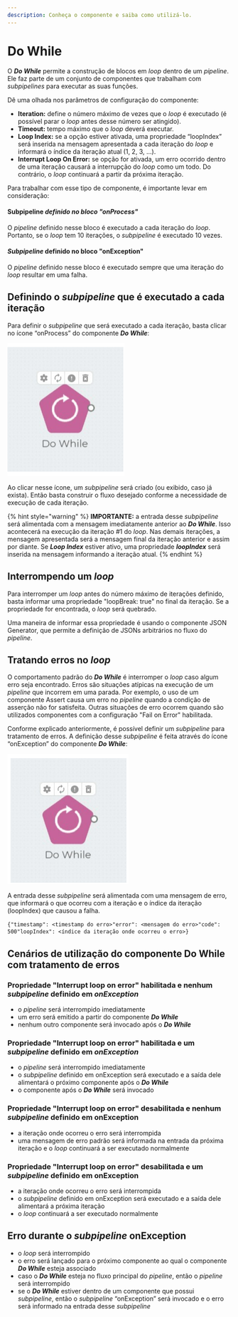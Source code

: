 ```yaml
---
description: Conheça o componente e saiba como utilizá-lo.
---
```


# Do While

O _**Do While**_ permite a construção de blocos em _loop_ dentro de um _pipeline_. Ele faz parte de um conjunto de componentes que trabalham com _subpipelines_ para executar as suas funções.

Dê uma olhada nos parâmetros de configuração do componente:

* **Iteration:** define o número máximo de vezes que o _loop_ é executado (é possível parar o _loop_ antes desse número ser atingido).
* **Timeout:** tempo máximo que o _loop_ deverá executar.
* **Loop Index:** se a opção estiver ativada, uma propriedade “loopIndex” será inserida na mensagem apresentada a cada iteração do _loop_ e informará o índice da iteração atual (1, 2, 3, …).
* **Interrupt Loop On Error:** se opção for ativada, um erro ocorrido dentro de uma iteração causará a interrupção do _loop_ como um todo. Do contrário, o _loop_ continuará a partir da próxima iteração.

Para trabalhar com esse tipo de componente, é importante levar em consideração:

#### Subpipeline _definido no bloco "onProcess"_ <a href="#subpipeline-definido-no-bloco-onprocess" id="subpipeline-definido-no-bloco-onprocess"></a>

O _pipeline_ definido nesse bloco é executado a cada iteração do _loop_. Portanto, se o _loop_ tem 10 iterações, o _subpipeline_ é executado 10 vezes.

#### _Subpipeline_ definido no bloco "onException" <a href="#subpipeline-definido-no-bloco-onexception" id="subpipeline-definido-no-bloco-onexception"></a>

O _pipeline_ definido nesse bloco é executado sempre que uma iteração do _loop_ resultar em uma falha.

## Definindo o _subpipeline_ que é executado a cada iteração <a href="#definindo-o-subpipeline-que--executado-a-cada-iterao" id="definindo-o-subpipeline-que--executado-a-cada-iterao"></a>

Para definir o _subpipeline_ que será executado a cada iteração, basta clicar no ícone “onProcess” do componente _**Do While**_:

![](<../../.gitbook/assets/do while.png>)

Ao clicar nesse ícone, um _subpipeline_ será criado (ou exibido, caso já exista). Então basta construir o fluxo desejado conforme a necessidade de execução de cada iteração.

{% hint style="warning" %}
**IMPORTANTE:** a entrada desse _subpipeline_ será alimentada com a mensagem imediatamente anterior ao _**Do While**_. Isso acontecerá na execução da iteração #1 do _loop_. Nas demais iterações, a mensagem apresentada será a mensagem final da iteração anterior e assim por diante. Se _**Loop Index**_ estiver ativo, uma propriedade _**loopIndex**_ será inserida na mensagem informando a iteração atual.
{% endhint %}

## Interrompendo um _loop_ <a href="#interrompendo-um-loop" id="interrompendo-um-loop"></a>

Para interromper um _loop_ antes do número máximo de iterações definido, basta informar uma propriedade "loopBreak: true" no final da iteração. Se a propriedade for encontrada, o _loop_ será quebrado.

Uma maneira de informar essa propriedade é usando o componente JSON Generator, que permite a definição de JSONs arbitrários no fluxo do _pipeline_.

## Tratando erros no _loop_ <a href="#tratando-erros-no-loop" id="tratando-erros-no-loop"></a>

O comportamento padrão do _**Do While**_ é interromper o _loop_ caso algum erro seja encontrado. Erros são situações atípicas na execução de um _pipeline_ que incorrem em uma parada. Por exemplo, o uso de um componente Assert causa um erro no _pipeline_ quando a condição de asserção não for satisfeita. Outras situações de erro ocorrem quando são utilizados componentes com a configuração "Fail on Error" habilitada.

Conforme explicado anteriormente, é possível definir um _subpipeline_ para tratamento de erros. A definição desse _subpipeline_ é feita através do ícone “onException” do componente _**Do While**_:

![](<../../.gitbook/assets/do while1.png>)

A entrada desse _subpipeline_ será alimentada com uma mensagem de erro, que informará o que ocorreu com a iteração e o índice da iteração (loopIndex) que causou a falha.

```
{"timestamp": <timestamp do erro>"error": <mensagem do erro>"code": 500"loopIndex": <índice da iteração onde ocorreu o erro>}
```

## Cenários de utilização do componente Do While com tratamento de erros <a href="#cenrios-de-utilizao-do-componente-do-while-com-tratamento-de-erros" id="cenrios-de-utilizao-do-componente-do-while-com-tratamento-de-erros"></a>

### Propriedade "Interrupt loop on error" habilitada e nenhum _subpipeline_ definido em _onException_ <a href="#propriedade-interrupt-loop-on-error-habilitada-e-nenhum-subpipeline-definido-em-onexception" id="propriedade-interrupt-loop-on-error-habilitada-e-nenhum-subpipeline-definido-em-onexception"></a>

* o _pipeline_ será interrompido imediatamente
* um erro será emitido a partir do componente _**Do While**_
* nenhum outro componente será invocado após o _**Do While**_

### Propriedade "Interrupt loop on error" habilitada e um _subpipeline_ definido em _onException_ <a href="#propriedade-interrupt-loop-on-error-habilitada-e-um-subpipeline-definido-em-onexception" id="propriedade-interrupt-loop-on-error-habilitada-e-um-subpipeline-definido-em-onexception"></a>

* o _pipeline_ será interrompido imediatamente
* o _subpipeline_ definido em onException será executado e a saída dele alimentará o próximo componente após o _**Do While**_
* o componente após o _**Do While**_ será invocado

### Propriedade "Interrupt loop on error" desabilitada e nenhum _subpipeline_ definido em onException <a href="#propriedade-interrupt-loop-on-error-desabilitada-e-nenhum-subpipeline-definido-em-onexception" id="propriedade-interrupt-loop-on-error-desabilitada-e-nenhum-subpipeline-definido-em-onexception"></a>

* a iteração onde ocorreu o erro será interrompida
* uma mensagem de erro padrão será informada na entrada da próxima iteração e o _loop_ continuará a ser executado normalmente

### Propriedade "Interrupt loop on error" desabilitada e um _subpipeline_ definido em onException <a href="#propriedade-interrupt-loop-on-error-desabilitada-e-um-subpipeline-definido-em-onexception" id="propriedade-interrupt-loop-on-error-desabilitada-e-um-subpipeline-definido-em-onexception"></a>

* a iteração onde ocorreu o erro será interrompida
* o _subpipeline_ definido em onException será executado e a saída dele alimentará a próxima iteração
* o _loop_ continuará a ser executado normalmente

## Erro durante o _subpipeline_ onException <a href="#erro-durante-o-subpipeline-onexception" id="erro-durante-o-subpipeline-onexception"></a>

* o _loop_ será interrompido
* o erro será lançado para o próximo componente ao qual o componente _**Do While**_ esteja associado
* caso o _**Do While**_ esteja no fluxo principal do _pipeline_, então o _pipeline_ será interrompido
* se o _**Do While**_ estiver dentro de um componente que possui _subpipeline_, então o _subpipeline_ “onException” será invocado e o erro será informado na entrada desse _subpipeline_
